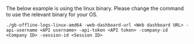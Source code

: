 The below example is using the linux binary. Please change the command to use the relevant binary for your OS.

```
./gb-offline-logs-linux-amd64 -web-dashboard-url <Web dashboard URL> -api-username <API username> -api-token <API token> -company-id <Company ID> -session-id <Session ID>
```
